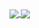 <a href="https://github.com/im2rnado/">
  <img align="center" src="https://github-readme-stats.vercel.app/api/pin/?username=im2rnado&repo=github-readme-stats" />
</a>
<a href="https://github.com/im2rnado/">
  <img align="center" src="https://github-readme-stats.vercel.app/api/pin/?username=im2rnado&repo=convoychat" />
</a>
